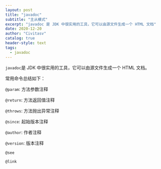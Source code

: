 ```yaml
---
layout: post
title: "javadoc"
subtitle: "主从模式"
excerpt: "javadoc 是 JDK 中很实用的工具，它可以由源文件生成一个 HTML 文档"
date: 2020-12-20
author: "Civitasv"
catalog: true
header-style: text
tags:
  - javadoc
---
```


`javadoc`是 JDK 中很实用的工具，它可以由源文件生成一个 HTML 文档。

常用命令总结如下：

`@param`: 方法参数注释

`@return`: 方法返回值注释

`@throws`: 方法抛出异常注释

`@since`: 起始版本注释

`@author`: 作者注释

`@version`: 版本注释

`@see`

`@link`
